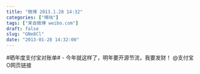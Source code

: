 ```yaml
---
title: "微博 2013.1.28 14:32"
categories: ["嘀咕"]
tags: ["来自微博 weibo.com"]
draft: false
slug: "GNe8Cl"
date: "2013-01-28 14:32:00"
---
```


<p>#晒年度支付宝对账单# - 今年就这样了，明年要开源节流，我要发财！ @支付宝   O网页链接 ​​​​</p>
